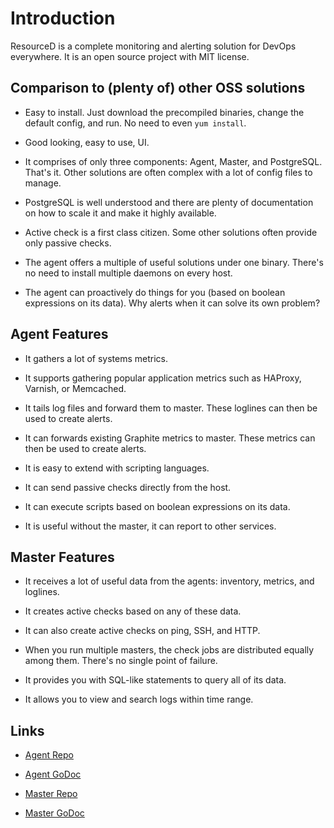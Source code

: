 # Introduction

ResourceD is a complete monitoring and alerting solution for DevOps everywhere. It is an open source project with MIT license.


## Comparison to (plenty of) other OSS solutions

* Easy to install. Just download the precompiled binaries, change the default config, and run. No need to even `yum install`.

* Good looking, easy to use, UI.

* It comprises of only three components: Agent, Master, and PostgreSQL. That's it. Other solutions are often complex with a lot of config files to manage.

* PostgreSQL is well understood and there are plenty of documentation on how to scale it and make it highly available.

* Active check is a first class citizen. Some other solutions often provide only passive checks.

* The agent offers a multiple of useful solutions under one binary. There's no need to install multiple daemons on every host.

* The agent can proactively do things for you (based on boolean expressions on its data). Why alerts when it can solve its own problem?


## Agent Features

* It gathers a lot of systems metrics.

* It supports gathering popular application metrics such as HAProxy, Varnish, or Memcached.

* It tails log files and forward them to master. These loglines can then be used to create alerts.

* It can forwards existing Graphite metrics to master. These metrics can then be used to create alerts.

* It is easy to extend with scripting languages.

* It can send passive checks directly from the host.

* It can execute scripts based on boolean expressions on its data.

* It is useful without the master, it can report to other services.


## Master Features

* It receives a lot of useful data from the agents: inventory, metrics, and loglines.

* It creates active checks based on any of these data.

* It can also create active checks on ping, SSH, and HTTP.

* When you run multiple masters, the check jobs are distributed equally among them. There's no single point of failure.

* It provides you with SQL-like statements to query all of its data.

* It allows you to view and search logs within time range.


## Links

* [Agent Repo](https://github.com/resourced/resourced)

* [Agent GoDoc](https://godoc.org/github.com/resourced/resourced)

* [Master Repo](https://github.com/resourced/resourced-master)

* [Master GoDoc](https://godoc.org/github.com/resourced/resourced-master)
